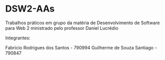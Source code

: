 # DSW2-AAs
Trabalhos práticos em grupo da matéria de Desenvolvimento de Software para Web 2 ministrado pelo professor Daniel Lucrédio

Integrantes:

Fabricio Rodrigues dos Santos - 790994
Guilherme de Souza Santiago - 790847
